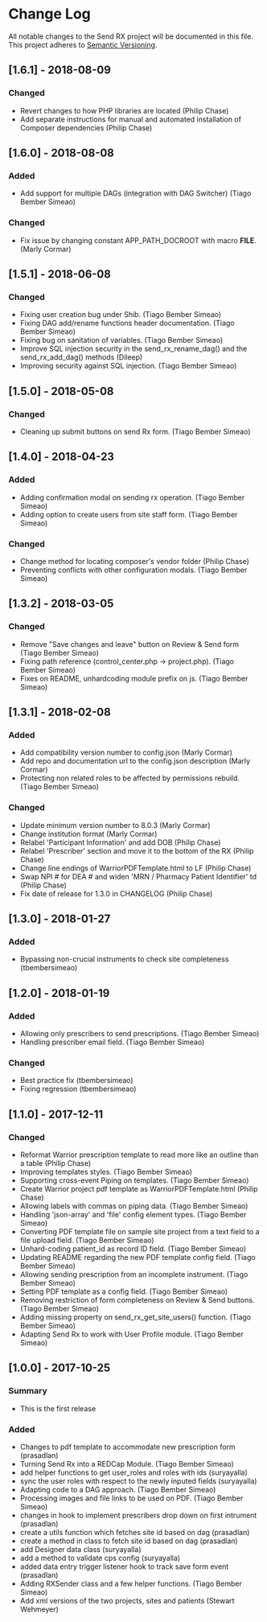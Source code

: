# Change Log
All notable changes to the Send RX project will be documented in this file.
This project adheres to [Semantic Versioning](http://semver.org/).


## [1.6.1] - 2018-08-09
### Changed
- Revert changes to how PHP libraries are located (Philip Chase)
- Add separate instructions for manual and automated installation of Composer dependencies (Philip Chase)


## [1.6.0] - 2018-08-08
### Added
- Add support for multiple DAGs (integration with DAG Switcher) (Tiago Bember Simeao)

### Changed
- Fix issue by changing constant APP_PATH_DOCROOT with macro __FILE__. (Marly Cormar)


## [1.5.1] - 2018-06-08
### Changed
- Fixing user creation bug under Shib. (Tiago Bember Simeao)
- Fixing DAG add/rename functions header documentation. (Tiago Bember Simeao)
- Fixing bug on sanitation of variables. (Tiago Bember Simeao)
- Improve SQL injection security in the send_rx_rename_dag() and the send_rx_add_dag() methods (Dileep)
- Improving security against SQL injection. (Tiago Bember Simeao)


## [1.5.0] - 2018-05-08
### Changed
- Cleaning up submit buttons on send Rx form. (Tiago Bember Simeao)


## [1.4.0] - 2018-04-23
### Added
- Adding confirmation modal on sending rx operation. (Tiago Bember Simeao)
- Adding option to create users from site staff form. (Tiago Bember Simeao)

### Changed
- Change method for locating composer's vendor folder (Philip Chase)
- Preventing conflicts with other configuration modals. (Tiago Bember Simeao)


## [1.3.2] - 2018-03-05
### Changed
- Remove "Save changes and leave" button on Review & Send form (Tiago Bember Simeao)
- Fixing path reference (control_center.php -> project.php). (Tiago Bember Simeao)
- Fixes on README, unhardcoding module prefix on js. (Tiago Bember Simeao)


## [1.3.1] - 2018-02-08
### Added
- Add compatibility version number to config.json (Marly Cormar)
- Add repo and documentation url to the config.json description (Marly Cormar)
- Protecting non related roles to be affected by permissions rebuild. (Tiago Bember Simeao)

### Changed
- Update minimum version number to 8.0.3 (Marly Cormar)
- Change institution format (Marly Cormar)
- Relabel 'Participant Information' and add DOB (Philip Chase)
- Relabel 'Prescriber' section and move it to the bottom of the RX (Philip Chase)
- Change line endings of WarriorPDFTemplate.html to LF (Philip Chase)
- Swap NPI # for DEA # and widen 'MRN / Pharmacy Patient Identifier' td (Philip Chase)
- Fix date of release for 1.3.0 in CHANGELOG (Philip Chase)


## [1.3.0] - 2018-01-27
### Added
- Bypassing non-crucial instruments to check site completeness (tbembersimeao)


## [1.2.0] - 2018-01-19
### Added
- Allowing only prescribers to send prescriptions. (Tiago Bember Simeao)
- Handling prescriber email field. (Tiago Bember Simeao)

### Changed
- Best practice fix (tbembersimeao)
- Fixing regression (tbembersimeao)


## [1.1.0] - 2017-12-11
### Changed
- Reformat Warrior prescription template to read more like an outline than a table (Philip Chase)
- Improving templates styles. (Tiago Bember Simeao)
- Supporting cross-event Piping on templates. (Tiago Bember Simeao)
- Create Warrior project pdf template as WarriorPDFTemplate.html (Philip Chase)
- Allowing labels with commas on piping data. (Tiago Bember Simeao)
- Handling 'json-array' and 'file' config element types. (Tiago Bember Simeao)
- Converting PDF template file on sample site project from a text field to a file upload field. (Tiago Bember Simeao)
- Unhard-coding patient_id as record ID field. (Tiago Bember Simeao)
- Updating README regarding the new PDF template config field. (Tiago Bember Simeao)
- Allowing sending prescription from an incomplete instrument. (Tiago Bember Simeao)
- Setting PDF template as a config field. (Tiago Bember Simeao)
- Removing restriction of form completeness on Review & Send buttons. (Tiago Bember Simeao)
- Adding missing property on send_rx_get_site_users() function. (Tiago Bember Simeao)
- Adapting Send Rx to work with User Profile module. (Tiago Bember Simeao)


## [1.0.0] - 2017-10-25
### Summary
 - This is the first release

### Added
- Changes to pdf template to accommodate new prescription form (prasadlan)
- Turning Send Rx into a REDCap Module. (Tiago Bember Simeao)
- add helper functions to get user_roles and roles with ids (suryayalla)
- sync the user roles with respect to the newly inputed fields (suryayalla)
- Adapting code to a DAG approach. (Tiago Bember Simeao)
- Processing images and file links to be used on PDF. (Tiago Bember Simeao)
- changes in hook to implement prescribers drop down on first intrument (prasadlan)
- create a utils function which fetches site id based on dag (prasadlan)
- create a method in class to fetch site id based on dag (prasadlan)
- add Designer data class (suryayalla)
- add a method to validate cps config (suryayalla)
- added data entry trigger listener hook to track save form event (prasadlan)
- Adding RXSender class and a few helper functions. (Tiago Bember Simeao)
- Add xml versions of the two projects, sites and patients (Stewart Wehmeyer)